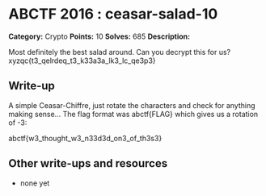 # ABCTF 2016 : ceasar-salad-10

**Category:** Crypto
**Points:** 10
**Solves:** 685
**Description:**


Most definitely the best salad around. Can you decrypt this for us? 
xyzqc{t3_qelrdeq_t3_k33a3a_lk3_lc_qe3p3}

## Write-up

A simple Ceasar-Chiffre, just rotate the characters and check for anything making sense...
The flag format was abctf{FLAG} which gives us a rotation of -3:

abctf{w3_thought_w3_n33d3d_on3_of_th3s3}

## Other write-ups and resources

* none yet

